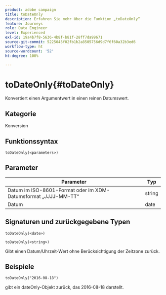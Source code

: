 ```yaml
---
product: adobe campaign
title: toDateOnly
description: Erfahren Sie mehr über die Funktion „toDateOnly“
feature: Journeys
role: Data Engineer
level: Experienced
exl-id: 19a4b7f8-5636-4b8f-b81f-28ff7da99671
source-git-commit: 5225045f02fb1b2a8505756d9d7f6f60a32b3ed6
workflow-type: ht
source-wordcount: '52'
ht-degree: 100%

---
```


# toDateOnly{#toDateOnly}

Konvertiert einen Argumentwert in einen reinen Datumswert.

## Kategorie

Konversion

## Funktionssyntax

`toDateOnly(<parameters>)`

## Parameter

| Parameter | Typ |
|-----------|------------------|
| Datum im ISO-8601-Format oder im XDM-Datumsformat „JJJJ-MM-TT“  | string |
| Datum | date |

## Signaturen und zurückgegebene Typen

`toDateOnly(<date>)`

`toDateOnly(<string>)`

Gibt einen Datum/Uhrzeit-Wert ohne Berücksichtigung der Zeitzone zurück.

## Beispiele

`toDateOnly("2016-08-18")`

gibt ein dateOnly-Objekt zurück, das 2016-08-18 darstellt.
